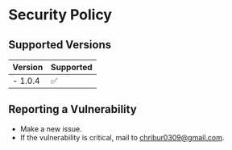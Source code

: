 # Security Policy

## Supported Versions

| Version   | Supported          |
| -------   | ------------------ |
| - 1.0.4   | :white_check_mark: |

## Reporting a Vulnerability

- Make a new issue.
- If the vulnerability is critical, mail to [chribur0309@gmail.com](mailto:chribur0309@gmail.com).
